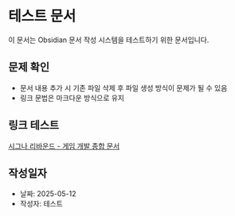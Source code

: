 # 테스트 문서

이 문서는 Obsidian 문서 작성 시스템을 테스트하기 위한 문서입니다.

## 문제 확인
- 문서 내용 추가 시 기존 파일 삭제 후 파일 생성 방식이 문제가 될 수 있음
- 링크 문법은 마크다운 방식으로 유지

## 링크 테스트
[시그나 리바운드 - 게임 개발 종합 문서](시그나%20리바운드%20-%20게임%20개발%20종합%20문서.md)

## 작성일자
- 날짜: 2025-05-12
- 작성자: 테스트
